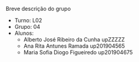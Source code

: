 Breve descrição do grupo

* Turno: L02
* Grupo: 04
* Alunos:
    - Alberto José Ribeiro da Cunha upZZZZZ 
    - Ana Rita Antunes Ramada up201904565
    - Maria Sofia Diogo Figueiredo up201904675
